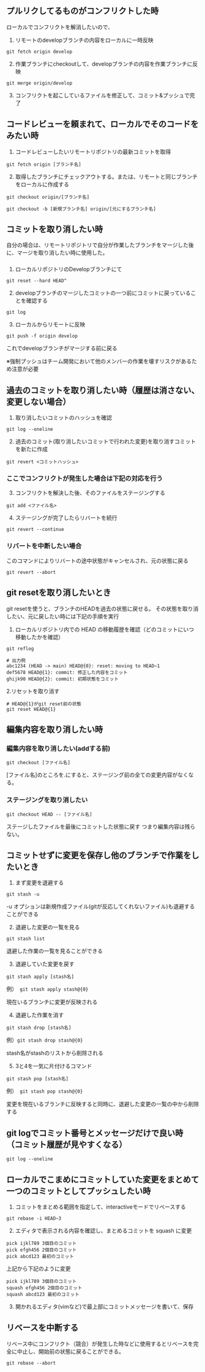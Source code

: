 ## プルリクしてるものがコンフリクトした時
ローカルでコンフリクトを解消したいので、
1. リモートのdevelopブランチの内容をローカルに一時反映

```
git fetch origin develop
```

2. 作業ブランチにcheckoutして、developブランチの内容を作業ブランチに反映

```
git merge origin/develop
```

3. コンフリクトを起こしているファイルを修正して、コミット&プッシュで完了

## コードレビューを頼まれて、ローカルでそのコードをみたい時

1. コードレビューしたいリモートリポジトリの最新コミットを取得

```
git fetch origin [ブランチ名]
```

2. 取得したブランチにチェックアウトする。または、リモートと同じブランチをローカルに作成する

```
git checkout origin/[ブランチ名]
```

```
git checkout -b [新規ブランチ名] origin/[元にするブランチ名]
```

## コミットを取り消したい時
自分の場合は、リモートリポジトリで自分が作業したブランチをマージした後に、マージを取り消したい時に使用した。

### 
1. ローカルリポジトリのDevelopブランチにて

```
git reset --hard HEAD^
```

2. developブランチのマージしたコミットの一つ前にコミットに戻っていることを確認する

```
git log
```

3.  ローカルからリモートに反映

```
git push -f origin develop
```

これでdevelopブランチがマージする前に戻る

※強制プッシュはチーム開発において他のメンバーの作業を壊すリスクがあるため注意が必要

## 過去のコミットを取り消したい時（履歴は消さない、変更しない場合）


1. 取り消したいコミットのハッシュを確認

```
git log --oneline
```

2. 過去のコミット(取り消したいコミットで行われた変更)を取り消すコミットを新たに作成

```
git revert <コミットハッシュ>
```

### ここでコンフリクトが発生した場合は下記の対応を行う

3. コンフリクトを解決した後、そのファイルをステージングする

```
git add <ファイル名>
```

4. ステージングが完了したらリバートを続行

```
git revert --continue
```

### リバートを中断したい場合
このコマンドによりリバートの途中状態がキャンセルされ、元の状態に戻る

```
git revert --abort
```

## git resetを取り消したいとき
git resetを使うと、ブランチのHEADを過去の状態に戻せる。
その状態を取り消したい、元に戻したい時には下記の手順を実行

1. ローカルリポジトリ内での HEAD の移動履歴を確認（どのコミットにいつ移動したかを確認）
```
git reflog
```
```
# 出力例
abc1234 (HEAD -> main) HEAD@{0}: reset: moving to HEAD~1
def5678 HEAD@{1}: commit: 修正した内容をコミット
ghijk90 HEAD@{2}: commit: 初期状態をコミット
```

2.リセットを取り消す
```
# HEAD@{1}がgit reset前の状態
git reset HEAD@{1}
```


## 編集内容を取り消したい時
### 編集内容を取り消したい(addする前)

```
git checkout [ファイル名]
```

[ファイル名]のところを.にすると、ステージング前の全ての変更内容がなくなる。

### ステージングを取り消したい

```
git checkout HEAD -- [ファイル名]
```

ステージしたファイルを最後にコミットした状態に戻す
つまり編集内容は残らない。

## コミットせずに変更を保存し他のブランチで作業をしたいとき

1. まず変更を退避する

```
git stash -u
```

-u オプションは新規作成ファイル(gitが反応してくれないファイル)も退避することができる

2. 退避した変更の一覧を見る

```
git stash list
```

退避した作業の一覧を見ることができる

3. 退避していた変更を戻す

```
git stash apply [stash名]
```

例）　`git stash apply stash@{0}`

現在いるブランチに変更が反映される

4. 退避した作業を消す

```
git stash drop [stash名]
```

例）`git stash drop stash@{0}`

stash名がstashのリストから削除される

5. 3と4を一気に片付けるコマンド

```
git stash pop [stash名]
```

例）　`git stash pop stash@{0}`

変更を現在いるブランチに反映すると同時に、退避した変更の一覧の中から削除する

## git logでコミット番号とメッセージだけで良い時（コミット履歴が見やすくなる）

```
git log --oneline
```

## ローカルでこまめにコミットしていた変更をまとめて一つのコミットとしてプッシュしたい時

1. コミットをまとめる範囲を指定して、interactiveモードでリベースする

```
git rebase -i HEAD~3
```

2. エディタで表示される内容を確認し、まとめるコミットを squash に変更

```
pick ijkl789 3個目のコミット
pick efgh456 2個目のコミット
pick abcd123 最初のコミット
```
上記から下記のように変更

```
pick ijkl789 3個目のコミット
squash efgh456 2個目のコミット
squash abcd123 最初のコミット
```

3. 開かれるエディタ(vimなど)で最上部にコミットメッセージを書いて、保存

## リベースを中断する
リベース中にコンフリクト（競合）が発生した時などに使用するとリベースを完全に中止し、開始前の状態に戻ることができる。

```
git rebase --abort
```




